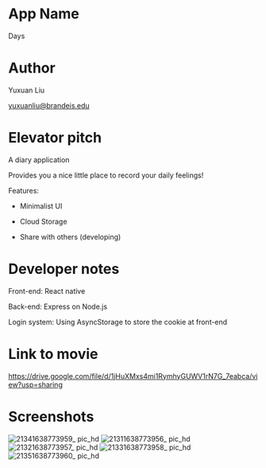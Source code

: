 # App Name
Days

# Author
Yuxuan Liu

yuxuanliu@brandeis.edu

# Elevator pitch
A diary application

Provides you a nice little place to record your daily feelings!

Features:

 - Minimalist UI

 - Cloud Storage

 - Share with others (developing)

# Developer notes 
Front-end: React native

Back-end: Express on Node.js

Login system: Using AsyncStorage to store the cookie at front-end

# Link to movie
https://drive.google.com/file/d/1jHuXMxs4mi1RymhyGUWV1rN7G_7eabca/view?usp=sharing

# Screenshots
![21341638773959_ pic_hd](https://user-images.githubusercontent.com/49468143/144807533-e4c17ddf-1ed6-4c7c-ad9f-4ff1a2b9aae1.jpg)
![21311638773956_ pic_hd](https://user-images.githubusercontent.com/49468143/144807560-8a50c682-83d9-4735-a6d1-7bce2a441693.jpg)
![21321638773957_ pic_hd](https://user-images.githubusercontent.com/49468143/144807587-099cfcd3-4731-4f01-a203-60eee93f733d.jpg)
![21331638773958_ pic_hd](https://user-images.githubusercontent.com/49468143/144807597-54180281-4094-4241-8e8e-b76385171244.jpg)
![21351638773960_ pic_hd](https://user-images.githubusercontent.com/49468143/144807613-f12f01f0-4ff7-4a1f-a474-e602c080dbab.jpg)
